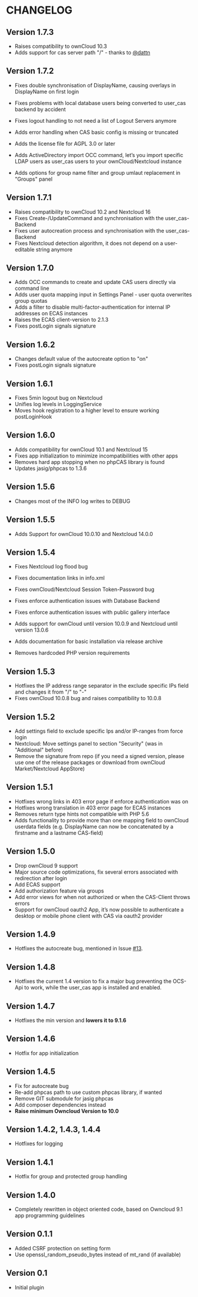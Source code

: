 CHANGELOG
=========

Version 1.7.3
-------------

* Raises compatibility to ownCloud 10.3
* Adds support for cas server path "/" - thanks to [@dattn](https://github.com/dattn)


Version 1.7.2
-------------

* Fixes double synchronisation of DisplayName, causing overlays in DisplayName on first login
* Fixes problems with local database users being converted to user_cas backend by accident
* Fixes logout handling to not need a list of Logout Servers anymore

* Adds error handling when CAS basic config is missing or truncated
* Adds the license file for AGPL 3.0 or later
* Adds ActiveDirectory import OCC command, let’s you import specific LDAP users as user_cas users to your ownCloud/Nextcloud instance
* Adds options for group name filter and group umlaut replacement in "Groups" panel


Version 1.7.1
-------------

* Raises compatibility to ownCloud 10.2 and Nextcloud 16
* Fixes Create-/UpdateCommand and synchronisation with the user_cas-Backend
* Fixes user autocreation process and synchronisation with the user_cas-Backend
* Fixes Nextcloud detection algorithm, it does not depend on a user-editable string anymore


Version 1.7.0
-------------

* Adds OCC commands to create and update CAS users directly via command line
* Adds user quota mapping input in Settings Panel - user quota overwrites group quotas
* Adds a filter to disable multi-factor-authentication for internal IP addresses on ECAS instances
* Raises the ECAS client-version to 2.1.3
* Fixes postLogin signals signature


Version 1.6.2
-------------
* Changes default value of the autocreate option to "on"
* Fixes postLogin signals signature


Version 1.6.1
-------------
* Fixes 5min logout bug on Nextcloud
* Unifies log levels in LoggingService
* Moves hook registration to a higher level to ensure working postLoginHook


Version 1.6.0
-------------
* Adds compatibility for ownCloud 10.1 and Nextcloud 15
* Fixes app initialization to minimize incompatibilities with other apps
* Removes hard app stopping when no phpCAS library is found
* Updates jasig/phpcas to 1.3.6


Version 1.5.6
-------------
* Changes most of the INFO log writes to DEBUG


Version 1.5.5
-------------
* Adds Support for ownCloud 10.0.10 and Nextcloud 14.0.0


Version 1.5.4
-------------
* Fixes Nextcloud log flood bug
* Fixes documentation links in info.xml
* Fixes ownCloud/Nextcloud Session Token-Password bug
* Fixes enforce authentication issues with Database Backend
* Fixes enforce authentication issues with public gallery interface


* Adds support for ownCloud until version 10.0.9 and Nextcloud until version 13.0.6
* Adds documentation for basic installation via release archive


* Removes hardcoded PHP version requirements


Version 1.5.3
-------------
* Hotfixes the IP address range separator in the exclude specific IPs field and changes it from "/" to "-"
* Fixes ownCloud 10.0.8 bug and raises compatibility to 10.0.8

Version 1.5.2
-------------
* Add settings field to exclude specific Ips and/or IP-ranges from force login
* Nextcloud: Move settings panel to section "Security" (was in "Additional" before)
* Remove the signature from repo (if you need a signed version, please use one of the release packages or download from ownCloud Market/Nextcloud AppStore)

Version 1.5.1
-------------
* Hotfixes wrong links in 403 error page if enforce authentication was on
* Hotfixes wrong translation in 403 error page for ECAS instances
* Removes return type hints not compatible with PHP 5.6
* Adds functionality to provide more than one mapping field to ownCloud userdata fields (e.g. DisplayName can now be concatenated by a firstname and a lastname CAS-field)

Version 1.5.0
-------------
* Drop ownCloud 9 support
* Major source code optimizations, fix several errors associated with redirection after login
* Add ECAS support
* Add authorization feature via groups
* Add error views for when not authorized or when the CAS-Client throws errors
* Support for ownCloud oauth2 App, it’s now possible to authenticate a desktop or mobile phone client with CAS via oauth2 provider

Version 1.4.9
-------------
* Hotfixes the autocreate bug, mentioned in Issue [#13](https://github.com/felixrupp/user_cas/issues/13).

Version 1.4.8
-------------
* Hotfixes the current 1.4 version to fix a major bug preventing the OCS-Api to work, while the user_cas app is installed and enabled.

Version 1.4.7
-------------
* Hotfixes the min version and **lowers it to 9.1.6**

Version 1.4.6
-------------
* Hotfix for app initialization

Version 1.4.5
-------------
* Fix for autocreate bug
* Re-add phpcas path to use custom phpcas library, if wanted
* Remove GIT submodule for jasig phpcas
* Add composer dependencies instead
* **Raise minimum Owncloud Version to 10.0**

Version 1.4.2, 1.4.3, 1.4.4
---------------------------
* Hotfixes for logging

Version 1.4.1
-------------
* Hotfix for group and protected group handling

Version 1.4.0
-------------
* Completely rewritten in object oriented code, based on Owncloud 9.1 app programming guidelines

Version 0.1.1
-------------
* Added CSRF protection on setting form
* Use openssl_random_pseudo_bytes instead of mt_rand (if available)

Version 0.1
-------------
* Initial plugin
